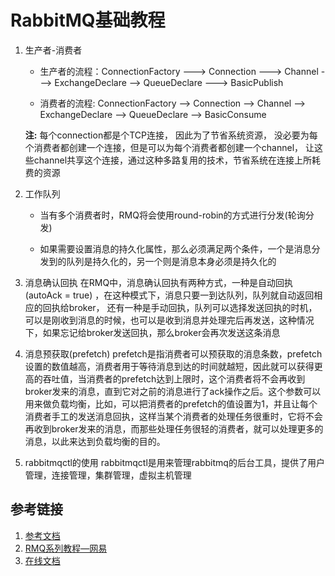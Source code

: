 # RabbitMQ基础教程

1. 生产者-消费者
	* 生产者的流程：ConnectionFactory ---> Connection ---> Channel ---> ExchangeDeclare  --> QueueDeclare ---> BasicPublish

	* 消费者的流程: ConnectionFactory --> Connection --> Channel --> ExchangeDeclare --> QueueDeclare --> BasicConsume

	**注:** 每个connection都是个TCP连接， 因此为了节省系统资源， 没必要为每个消费者都创建一个连接，但是可以为每个消费者都创建一个channel， 让这些channel共享这个连接，通过这种多路复用的技术，节省系统在连接上所耗费的资源

2. 工作队列

	* 当有多个消费者时，RMQ将会使用round-robin的方式进行分发(轮询分发)

	* 如果需要设置消息的持久化属性，那么必须满足两个条件，一个是消息分发到的队列是持久化的，另一个则是消息本身必须是持久化的

3. 消息确认回执
在RMQ中，消息确认回执有两种方式，一种是自动回执(autoAck = true) ，在这种模式下，消息只要一到达队列，队列就自动返回相应的回执给broker， 还有一种是手动回执，队列可以选择发送回执的时机，可以是刚收到消息的时候，也可以是收到消息并处理完后再发送，这种情况下，如果忘记给broker发送回执，那么broker会再次发送这条消息

4. 消息预获取(prefetch)
prefetch是指消费者可以预获取的消息条数，prefetch设置的数值越高，消费者用于等待消息到达的时间就越短，因此就可以获得更高的吞吐值，当消费者的prefetch达到上限时，这个消费者将不会再收到broker发来的消息，直到它对之前的消息进行了ack操作之后。这个参数可以用来做负载均衡，比如，可以把消费者的prefetch的值设置为1，并且让每个消费者手工的发送消息回执，这样当某个消费者的处理任务很重时，它将不会再收到broker发来的消息，而那些处理任务很轻的消费者，就可以处理更多的消息，以此来达到负载均衡的目的。

5. rabbitmqctl的使用
rabbitmqctl是用来管理rabbitmq的后台工具，提供了用户管理，连接管理，集群管理，虚拟主机管理

## 参考链接

1. [参考文档](https://www.rabbitmq.com/tutorials/tutorial-two-java.html)
2. [RMQ系列教程—网易](http://backend.blog.163.com/blog/#m=0)
3. [在线文档](https://www.rabbitmq.com/man/rabbitmqctl.1.man.html)